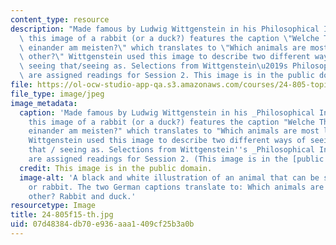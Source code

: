 ```yaml
---
content_type: resource
description: "Made famous by Ludwig Wittgenstein in his Philosophical Investigations,\
  \ this image of a rabbit (or a duck?) features the caption \"Welche Thiere gleichen\
  \ einander am meisten?\" which translates to \"Which animals are most like each\
  \ other?\" Wittgenstein used this image to describe two different ways of seeing:\
  \ seeing that/seeing as. Selections from Wittgenstein\u2019s Philosophical Investigations\
  \ are assigned readings for Session 2. This image is in the public domain."
file: https://ol-ocw-studio-app-qa.s3.amazonaws.com/courses/24-805-topics-in-epistemology-self-knowledge-fall-2015/07d48384db70e936aaa1409cf25b3a0b_24-805f15-th.jpg
file_type: image/jpeg
image_metadata:
  caption: 'Made famous by Ludwig Wittgenstein in his _Philosophical Investigations_,
    this image of a rabbit (or a duck?) features the caption "Welche Thiere gleichen
    einander am meisten?" which translates to "Which animals are most like each other?"
    Wittgenstein used this image to describe two different ways of seeing: seeing
    that / seeing as. Selections from Wittgenstein''s _Philosophical Investigations_
    are assigned readings for Session 2. (This image is in the [public domain](https://commons.wikimedia.org/wiki/File:Kaninchen_und_Ente.png).)'
  credit: This image is in the public domain.
  image-alt: 'A black and white illustration of an animal that can be seen as a duck
    or rabbit. The two German captions translate to: Which animals are most like each
    other? Rabbit and duck.'
resourcetype: Image
title: 24-805f15-th.jpg
uid: 07d48384-db70-e936-aaa1-409cf25b3a0b
---
```

